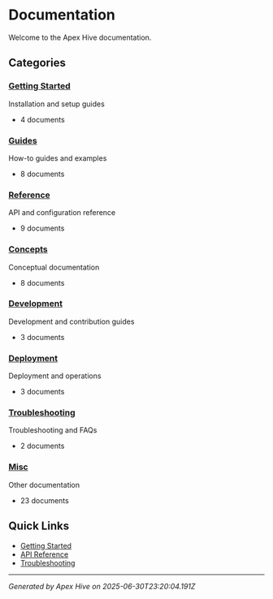 # Documentation

Welcome to the Apex Hive documentation.

## Categories

### [Getting Started](./01-getting-started/)

Installation and setup guides

- 4 documents

### [Guides](./02-guides/)

How-to guides and examples

- 8 documents

### [Reference](./03-reference/)

API and configuration reference

- 9 documents

### [Concepts](./04-concepts/)

Conceptual documentation

- 8 documents

### [Development](./05-development/)

Development and contribution guides

- 3 documents

### [Deployment](./06-deployment/)

Deployment and operations

- 3 documents

### [Troubleshooting](./07-troubleshooting/)

Troubleshooting and FAQs

- 2 documents

### [Misc](./99-misc/)

Other documentation

- 23 documents

## Quick Links

- [Getting Started](./01-getting-started/README.md)
- [API Reference](./03-reference/README.md)
- [Troubleshooting](./07-troubleshooting/README.md)

---
*Generated by Apex Hive on 2025-06-30T23:20:04.191Z*
